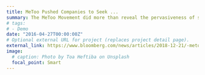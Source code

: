 ```yaml
---
title: MeToo Pushed Companies to Seek ...
summary: The MeToo Movement did more than reveal the pervasiveness of sexual harassment in the...
# tags:
# - Demo
date: "2016-04-27T00:00:00Z"
# Optional external URL for project (replaces project detail page).
external_link: https://www.bloomberg.com/news/articles/2018-12-21/-metoo-pushed-companies-to-seek-new-resources-change-policies
image:
  # caption: Photo by Toa Heftiba on Unsplash
  focal_point: Smart
---
```

